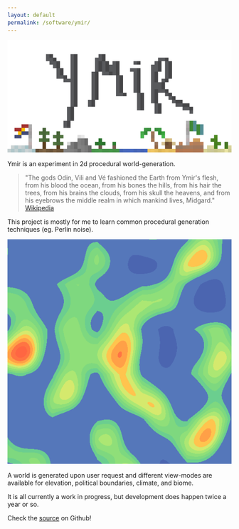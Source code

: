 ```yaml
---
layout: default
permalink: /software/ymir/
---
```


![ymirLogo](/assets/software/ymirLogo.png)

Ymir is an experiment in 2d procedural world-generation.

> "The gods Odin, Vili and Vé fashioned the Earth from Ymir's flesh, from his blood the ocean, from his bones the hills, from his hair the trees, from his brains the clouds, from his skull the heavens, and from his eyebrows the middle realm in which mankind lives, Midgard."
>    [Wikipedia](https://en.wikipedia.org/wiki/Ymir)

This project is mostly for me to learn common procedural generation techniques (eg. Perlin noise).

![earlyMap](/assets/software/map.png)

A world is generated upon user request and different view-modes are available for elevation, political boundaries, climate, and biome.

It is all currently a work in progress, but development does happen twice a year or so.

Check the [source](https://github.com/karledramberg/ymir) on Github!
